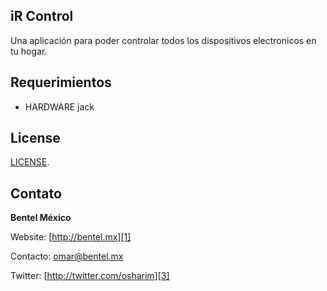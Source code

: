 
iR Control
----------

Una aplicación para poder controlar todos los dispositivos electronicos en tu hogar.

Requerimientos
----------

* HARDWARE jack

## License
[LICENSE](https://github.com/osharim/iR-control/blob/master/LICENSE).

Contato
----------

**Bentel México**  
  
Website: [http://bentel.mx][1]

Contacto: [omar@bentel.mx][2]

Twitter: [http://twitter.com/osharim][3] 

  [1]: http://bentel.mx
  [2]: mailto:omar@bentel.mx
  [3]: http://twitter.com/osharim

